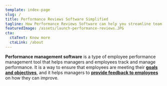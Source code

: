 ```yaml
---
template: index-page
slug: /
title: Performance Reviews Software Simplified
tagline: How Performance Reviews Software can help you streamline team performance
featuredImage: /assets/launch-performance-reviews.JPG
cta:
  ctaText: Know more
  ctaLink: /about
---
```

**Performance management software** is a type of employee performance management tool that helps managers and employees track and manage performance. It is a way to ensure that employees are meeting their **[goals and objectives](https://www.performancereviewssoftware.com/blog/why-smart-goals-are-effective)**, and it helps managers to **[provide feedback to employees](https://www.performancereviewssoftware.com/blog/how-to-give-more-meaningful-feedback)** on how they can improve.